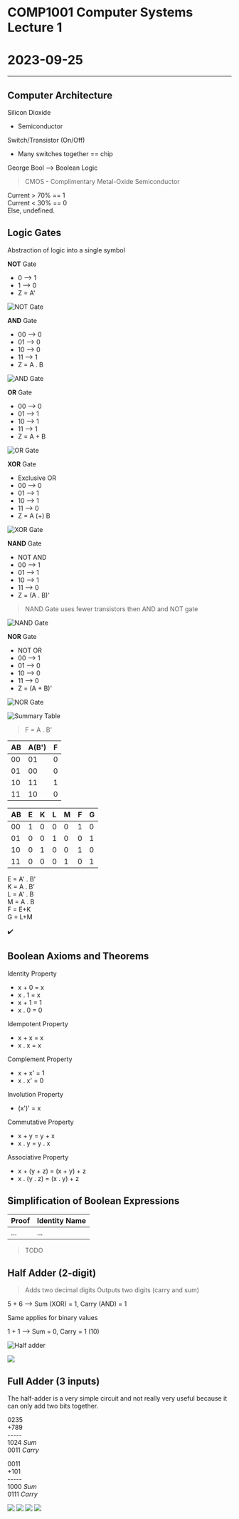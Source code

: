 # COMP1001 Computer Systems Lecture 1
# 2023-09-25

---

## Computer Architecture

Silicon Dioxide
- Semiconductor

Switch/Transistor (On/Off) 
- Many switches together == chip

George Bool --> Boolean Logic

> CMOS - Complimentary Metal-Oxide Semiconductor

Current > 70% == 1 <br>
Current < 30% == 0 <br>
Else, undefined.

## Logic Gates

Abstraction of logic into a single symbol

**NOT** Gate
- 0 --> 1
- 1 --> 0
- Z = A'

![NOT Gate](https://gurmeet.net/Images/puzzles/three_not_gates.png)

**AND** Gate
- 00 --> 0
- 01 --> 0
- 10 --> 0
- 11 --> 1
- Z = A . B

![AND Gate](https://www.vedantu.com/question-sets/34cb5291-c2c8-4a5a-9b43-2bcfa76071606917240058642263338.png)

**OR** Gate
- 00 --> 0
- 01 --> 1
- 10 --> 1
- 11 --> 1
- Z = A + B

![OR Gate](https://upload.wikimedia.org/wikipedia/commons/thumb/4/4c/Or-gate-en.svg/1280px-Or-gate-en.svg.png)

**XOR** Gate
- Exclusive OR
- 00 --> 0
- 01 --> 1
- 10 --> 1
- 11 --> 0
- Z = A (+) B

![XOR Gate](https://www.computerscience.gcse.guru/wp-content/uploads/2016/11/XOR.png)

**NAND** Gate
- NOT AND
- 00 --> 1
- 01 --> 1
- 10 --> 1
- 11 --> 0
- Z = (A . B)'

> NAND Gate uses fewer transistors then AND and NOT gate

![NAND Gate](https://res.cloudinary.com/rsc/image/upload/b_rgb:FFFFFF,c_pad,dpr_2.625,f_auto,h_214,q_auto,w_380/c_pad,h_214,w_380/R0442892-03?pgw=1)

**NOR** Gate
- NOT OR
- 00 --> 1
- 01 --> 0
- 10 --> 0
- 11 --> 0
- Z = (A + B)'

![NOR Gate](https://upload.wikimedia.org/wikipedia/commons/thumb/c/c6/NOR_ANSI_Labelled.svg/800px-NOR_ANSI_Labelled.svg.png)

![Summary Table](https://www.electronics-lab.com/wp-content/uploads/2021/09/summar_2_inputs.png)

> F = A . B'

AB  | A(B') | F
--- | ---   | ---
00  | 01    | 0
01  | 00    | 0
10  | 11    | 1 
11  | 10    | 0

AB  | E   | K   | L   | M   | F   | G   |
--- | --- | --- | --- | --- | --- | --- |
00  | 1   | 0   | 0   | 0   | 1   | 0   |
01  | 0   | 0   | 1   | 0   | 0   | 1   |
10  | 0   | 1   | 0   | 0   | 1   | 0   |
11  | 0   | 0   | 0   | 1   | 0   | 1   |

E = A' . B' <br>
K = A . B' <br>
L = A' . B <br>
M = A . B <br>
F = E+K <br>
G = L+M <br>

:heavy_check_mark:

## Boolean Axioms and Theorems

Identity Property
- x + 0 = x
- x . 1 = x
- x + 1 = 1
- x . 0 = 0

Idempotent Property
- x + x = x
- x . x = x

Complement Property
- x + x' = 1
- x . x' = 0

Involution Property
- (x')' = x

Commutative Property 
- x + y = y + x
- x . y = y . x

Associative Property
- x + (y + z) = (x + y) + z
- x . (y . z) = (x . y) + z

## Simplification of Boolean Expressions

Proof | Identity Name
--- | ---
... | ...

> TODO

## Half Adder (2-digit)

> Adds two decimal digits
> Outputs two digits (carry and sum)

5 + 6 --> Sum (XOR) = 1, Carry (AND) = 1

Same applies for binary values

1 + 1 --> Sum = 0, Carry = 1 (10)

![Half adder](https://static.javatpoint.com/tutorial/digital-electronics/images/half-adder.png)

![](https://www.techopedia.com/wp-content/uploads/2023/03/9097e01b7bfd4e8dbf671dcfa129beae.png)

## Full Adder (3 inputs)

The half-adder is a very simple circuit and not really
very useful because it can only add two bits together.

0235 <br>
+789 <br>
\-\-\-\-\- <br>
1024 *Sum* <br>
0011 *Carry*

0011 <br>
+101 <br>
\-\-\-\-\- <br>
1000 *Sum* <br>
0111 *Carry*

![](https://www.build-electronic-circuits.com/wp-content/uploads/2022/10/fullAdder-1-1024x473.png)
![](https://www.build-electronic-circuits.com/wp-content/uploads/2022/10/fullAdder2-1024x520.png)
![](https://static.javatpoint.com/tutorial/digital-electronics/images/full-adder.png)
![](https://static.javatpoint.com/tutorial/digital-electronics/images/full-adder2.png)